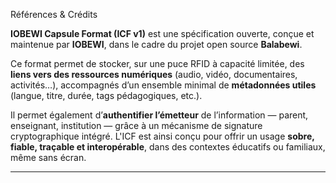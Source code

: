 Références & Crédits

**IOBEWI Capsule Format (ICF v1)** est une spécification ouverte, conçue et maintenue par **IOBEWI**, dans le cadre du projet open source **Balabewi**.

Ce format permet de stocker, sur une puce RFID à capacité limitée, des **liens vers des ressources numériques** (audio, vidéo, documentaires, activités…), accompagnés d’un ensemble minimal de **métadonnées utiles** (langue, titre, durée, tags pédagogiques, etc.).

Il permet également d’**authentifier l’émetteur** de l’information — parent, enseignant, institution — grâce à un mécanisme de signature cryptographique intégré. L'ICF est ainsi conçu pour offrir un usage **sobre, fiable, traçable et interopérable**, dans des contextes éducatifs ou familiaux, même sans écran.

---